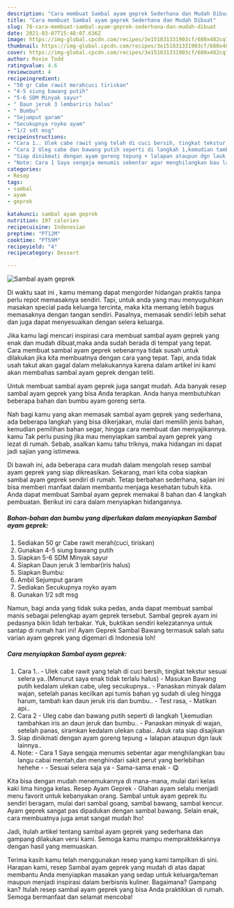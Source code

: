 ```yaml
---
description: "Cara membuat Sambal ayam geprek Sederhana dan Mudah Dibuat"
title: "Cara membuat Sambal ayam geprek Sederhana dan Mudah Dibuat"
slug: 78-cara-membuat-sambal-ayam-geprek-sederhana-dan-mudah-dibuat
date: 2021-03-07T15:48:07.636Z
image: https://img-global.cpcdn.com/recipes/3e151831331903cf/680x482cq70/sambal-ayam-geprek-foto-resep-utama.jpg
thumbnail: https://img-global.cpcdn.com/recipes/3e151831331903cf/680x482cq70/sambal-ayam-geprek-foto-resep-utama.jpg
cover: https://img-global.cpcdn.com/recipes/3e151831331903cf/680x482cq70/sambal-ayam-geprek-foto-resep-utama.jpg
author: Roxie Todd
ratingvalue: 4.6
reviewcount: 4
recipeingredient:
- "50 gr Cabe rawit merahcuci tiriskan"
- "4-5 siung bawang putih"
- "5-6 SDM Minyak sayur"
- " Daun jeruk 3 lembariris halus"
- " Bumbu"
- "Sejumput garam"
- "Secukupnya royko ayam"
- "1/2 sdt msg"
recipeinstructions:
- "Cara 1.. Ulek cabe rawit yang telah di cuci bersih, tingkat tekstur sesuai selera ya..(Menurut saya enak tidak terlalu halus)  Masukan Bawang putih kedalam ulekan cabe, uleg secukupnya.. Panaskan minyak dalam wajan, setelah panas kecilkan api tumis bahan yg sudah di uleg hingga harum, tambah kan daun jeruk iris dan bumbu..  Test rasa,  Matikan api.."
- "Cara 2 Uleg cabe dan bawang putih seperti di langkah 1,kemudian tambahkan iris an daun jeruk dan bumbu..  Panaskan minyak di wajan, setelah panas, siramkan kedalam ulekan cabai.. Aduk rata siap disajikan"
- "Siap dinikmati dengan ayam goreng tepung + lalapan ataupun dgn lauk lainnya.."
- "Note: Cara 1 Saya sengaja menumis sebentar agar menghilangkan bau langu cabai mentah,dan menghindari sakit perut yang berlebihan hehehe   Sesuai selera saja ya  Sama-sama enak 😋"
categories:
- Resep
tags:
- sambal
- ayam
- geprek

katakunci: sambal ayam geprek 
nutrition: 197 calories
recipecuisine: Indonesian
preptime: "PT12M"
cooktime: "PT59M"
recipeyield: "4"
recipecategory: Dessert

---
```



![Sambal ayam geprek](https://img-global.cpcdn.com/recipes/3e151831331903cf/680x482cq70/sambal-ayam-geprek-foto-resep-utama.jpg)

Di waktu  saat ini , kamu memang dapat mengorder hidangan praktis tanpa perlu repot memasaknya sendiri. Tapi, untuk anda yang mau menyuguhkan masakan special pada keluarga tercinta, maka kita memang lebih bagus memasaknya dengan tangan sendiri. Pasalnya, memasak sendiri lebih sehat dan juga dapat menyesuaikan dengan selera keluarga.

Jika kamu lagi mencari inspirasi cara membuat sambal ayam geprek yang enak dan mudah dibuat,maka anda sudah berada di tempat yang tepat. Cara membuat sambal ayam geprek  sebenarnya tidak susah untuk dilakukan jika kita membuatnya dengan cara yang tepat. Tapi, anda tidak usah takut akan gagal dalam melakukannya 
karena dalam artikel ini kami akan membahas sambal ayam geprek dengan teliti.  

Untuk membuat sambal ayam geprek juga sangat mudah. Ada banyak resep sambal ayam geprek yang bisa Anda terapkan. Anda hanya membutuhkan beberapa bahan dan bumbu ayam goreng serta.

Nah bagi kamu yang akan memasak sambal ayam geprek yang sederhana, ada beberapa langkah yang bisa dikerjakan, mulai dari memilih jenis bahan, kemudian pemilihan bahan segar, hingga cara membuat dan menyajikannya. kamu Tak perlu pusing jika mau menyiapkan sambal ayam geprek yang lezat di rumah. Sebab, asalkan kamu  tahu triknya, maka hidangan ini dapat jadi sajian yang istimewa.

Di bawah ini, ada beberapa cara mudah dalam mengolah resep sambal ayam geprek yang siap dikreasikan. Sekarang, mari kita coba siapkan sambal ayam geprek sendiri di rumah. Tetap berbahan sederhana, sajian ini bisa memberi manfaat dalam membantu menjaga kesehatan tubuh kita. Anda dapat membuat Sambal ayam geprek memakai 8 bahan dan 4 langkah pembuatan. Berikut ini cara dalam menyiapkan hidangannya.

<!--inarticleads1-->

##### Bahan-bahan dan bumbu yang diperlukan dalam menyiapkan Sambal ayam geprek:

1. Sediakan 50 gr Cabe rawit merah(cuci, tiriskan)
1. Gunakan 4-5 siung bawang putih
1. Siapkan 5-6 SDM Minyak sayur
1. Siapkan  Daun jeruk 3 lembar(iris halus)
1. Siapkan  Bumbu:
1. Ambil Sejumput garam
1. Sediakan Secukupnya royko ayam
1. Gunakan 1/2 sdt msg


Namun, bagi anda yang tidak suka pedas, anda dapat membuat sambal manis sebagai pelengkap ayam geprek tersebut. Sambal geprek ayam ini pedasnya bikin lidah terbakar. Yuk, buktikan sendiri kelezatannya untuk santap di rumah hari ini! Ayam Geprek Sambal Bawang termasuk salah satu varian ayam geprek yang digemari di Indonesia loh! 

<!--inarticleads2-->

##### Cara menyiapkan Sambal ayam geprek:

1. Cara 1.. - Ulek cabe rawit yang telah di cuci bersih, tingkat tekstur sesuai selera ya..(Menurut saya enak tidak terlalu halus)  - Masukan Bawang putih kedalam ulekan cabe, uleg secukupnya.. - Panaskan minyak dalam wajan, setelah panas kecilkan api tumis bahan yg sudah di uleg hingga harum, tambah kan daun jeruk iris dan bumbu..  - Test rasa,  - Matikan api..
1. Cara 2 - Uleg cabe dan bawang putih seperti di langkah 1,kemudian tambahkan iris an daun jeruk dan bumbu..  - Panaskan minyak di wajan, setelah panas, siramkan kedalam ulekan cabai.. Aduk rata siap disajikan
1. Siap dinikmati dengan ayam goreng tepung + lalapan ataupun dgn lauk lainnya..
1. Note: - Cara 1 Saya sengaja menumis sebentar agar menghilangkan bau langu cabai mentah,dan menghindari sakit perut yang berlebihan hehehe  -  - Sesuai selera saja ya  - Sama-sama enak - 😋


Kita bisa dengan mudah menemukannya di mana-mana, mulai dari kelas kaki lima hingga kelas. Resep Ayam Geprek - Olahan ayam selalu menjadi menu favorit untuk kebanyakan orang. Sambal untuk ayam geprek itu sendiri beragam, mulai dari sambal goang, sambal bawang, sambal kencur. Ayam geprek sangat pas dipadukan dengan sambal bawang. Selain enak, cara membuatnya juga amat sangat mudah lho! 

Jadi, itulah artikel tentang  sambal ayam geprek  yang sederhana dan gampang dilakukan versi kami. Semoga kamu mampu mempraktekkannya dengan hasil yang memuaskan. 

Terima kasih kamu telah menggunakan resep yang kami tampilkan di sini. Harapan kami, resep  Sambal ayam geprek yang mudah di atas dapat membantu Anda menyiapkan masakan yang sedap untuk keluarga/teman maupun menjadi inspirasi dalam berbisnis kuliner. Bagaimana? Gampang kan? Itulah resep sambal ayam geprek yang bisa Anda praktikkan di rumah. Semoga bermanfaat dan selamat mencoba!

